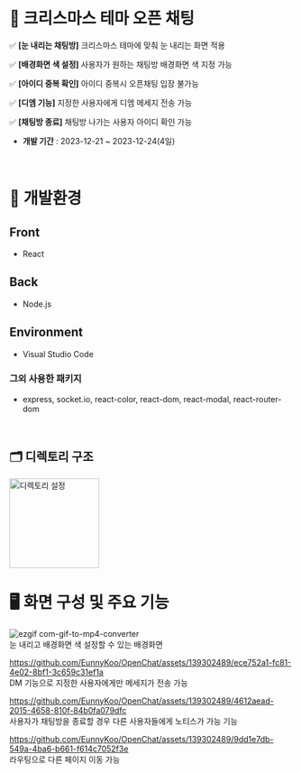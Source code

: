 # 🎁 크리스마스 테마 오픈 채팅

✅ **[눈 내리는 채팅방]** 크리스마스 테마에 맞춰 눈 내리는 화면 적용

✅ **[배경화면 색 설정]** 사용자가 원하는 채팅방 배경화면 색 지정 가능

✅ **[아이디 중복 확인]** 아이디 중복시 오픈채팅 입장 불가능

✅ **[디엠 기능]** 지정한 사용자에게 디엠 메세지 전송 가능

✅ **[채팅방 종료]** 채팅방 나가는 사용자 아이디 확인 가능 

- **개발 기간** : 2023-12-21 ~ 2023-12-24(4일)
<br />

# 🔧 개발환경
## Front
- React

## Back
- Node.js

## Environment
- Visual Studio Code

### 그외 사용한 패키지
- express, socket.io, react-color, react-dom, react-modal, react-router-dom

<br />

## 🗂️ 디렉토리 구조
<img width="159" alt="디렉토리 설정" src="https://github.com/EunnyKoo/OpenChat/assets/139302489/c7ff7b0a-9574-4432-a282-8bf775e483c8">

<br />

# 🖥️ 화면 구성 및 주요 기능
![ezgif com-gif-to-mp4-converter](https://github.com/EunnyKoo/OpenChat/assets/139302489/988fcefd-582e-494b-a0a4-c8f5b06c333b)
<br />
눈 내리고 배경화면 색 설정할 수 있는 배경화면

https://github.com/EunnyKoo/OpenChat/assets/139302489/ece752a1-fc81-4e02-8bf1-3c659c31ef1a
<br />
DM 기능으로 지정한 사용자에게만 메세지가 전송 가능

https://github.com/EunnyKoo/OpenChat/assets/139302489/4612aead-2015-4658-810f-84b0fa079dfc
<br />
사용자가 채팅방을 종료할 경우 다른 사용자들에게 노티스가 가능 기능

https://github.com/EunnyKoo/OpenChat/assets/139302489/9dd1e7db-549a-4ba6-b661-f614c7052f3e
<br />
라우팅으로 다른 페이지 이동 가능




